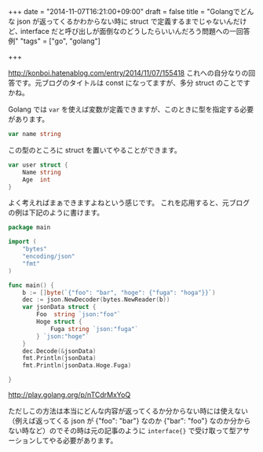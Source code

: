 +++
date = "2014-11-07T16:21:00+09:00"
draft = false
title = "Golangでどんな json が返ってくるかわからない時に struct で定義するまでじゃないんだけど､ interface だと呼び出しが面倒なのどうしたらいいんだろう問題への一回答例"
"tags" = ["go", "golang"]

+++

http://konboi.hatenablog.com/entry/2014/11/07/155418 これへの自分なりの回答です。元ブログのタイトルは const になってますが、多分 struct のことですかね。

Golang では `var` を使えば変数が定義できますが、このときに型を指定する必要があります。

```go
var name string
```

この型のところに struct を置いてやることができます。

```go
var user struct {
    Name string
    Age  int
}
```

よく考えればまぁできますよねという感じです。
これを応用すると、元ブログの例は下記のように書けます。

```go
package main

import (
    "bytes"
    "encoding/json"
    "fmt"
)

func main() {
    b := []byte(`{"foo": "bar", "hoge": {"fuga": "hoga"}}`)
    dec := json.NewDecoder(bytes.NewReader(b))
    var jsonData struct {
        Foo  string `json:"foo"`
        Hoge struct {
            Fuga string `json:"fuga"`
        } `json:"hoge"`
    }
    dec.Decode(&jsonData)
    fmt.Println(jsonData)
    fmt.Println(jsonData.Hoge.Fuga)

}
```

http://play.golang.org/p/nTCdrMxYoQ

ただしこの方法は本当にどんな内容が返ってくるか分からない時には使えない（例えば返ってくる json が {"foo": "bar"} なのか {"bar": "foo"} なのか分からない時など）のでその時は元の記事のように `interface{}` で受け取って型アサーションしてやる必要があります。
